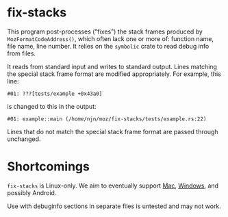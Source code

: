 # fix-stacks

This program post-processes ("fixes") the stack frames produced by
`MozFormatCodeAddress()`, which often lack one or more of: function name, file
name, line number. It relies on the `symbolic` crate to read debug info from
files.

It reads from standard input and writes to standard output. Lines matching the
special stack frame format are modified appropriately. For example, this line:
```
#01: ???[tests/example +0x43a0]
```
is changed to this in the output:
```
#01: example::main (/home/njn/moz/fix-stacks/tests/example.rs:22)
```
Lines that do not match the special stack frame format are passed through
unchanged.

# Shortcomings

`fix-stacks` is Linux-only. We aim to eventually support
[Mac](https://github.com/mozilla/fix-stacks/issues/3),
[Windows](https://github.com/mozilla/fix-stacks/issues/4), and possibly
Android.

Use with debuginfo sections in separate files is untested and may not work.
